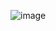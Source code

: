 ![image](https://user-images.githubusercontent.com/73813367/119061399-3caa4680-ba0f-11eb-89f9-f4ebf909fa46.png)
